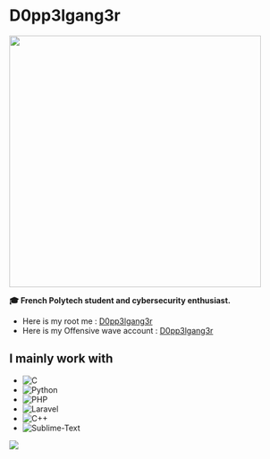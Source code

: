 # D0pp3lgang3r

<img src="https://media.tenor.com/qcolBcAm_x4AAAAC/blackbeard-kurohige.gif" width=450 />



**🎓 French Polytech student and cybersecurity enthusiast.**
- Here is my root me : [D0pp3lgang3r](https://www.root-me.org/D0pp3lgang3r)
- Here is my Offensive wave account : [D0pp3lgang3r](https://offensivewave.com/badge.php?user=D0pp3lgang3r)
## I mainly work with
- ![C](https://img.shields.io/badge/-C-red?style=for-the-badge&logo=c&logoColor=white)
- ![Python](https://img.shields.io/badge/-Python-blue?style=for-the-badge&logo=python&logoColor=white)
- ![PHP](https://img.shields.io/badge/-php-pink?style=for-the-badge&logo=php)
- ![Laravel](https://img.shields.io/badge/-laravel-white?style=for-the-badge&logo=laravel)
- ![C++](https://img.shields.io/badge/-C%2B%2B-purple?style=for-the-badge&logo=c%2B%2B&logoColor=white)
- ![Sublime-Text](https://img.shields.io/badge/-Sublime--Text-gray?style=for-the-badge&logo=sublime-text)


<img src="https://github-readme-stats.vercel.app/api?username=D0pp3lgang3r&hide_border=true&theme=aura&show_icons=true" />
